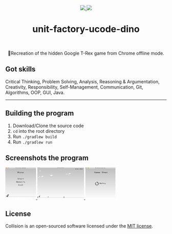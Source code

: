 <p align="center">
    <a href="https://unitfactory.net/en/" target="_blank">
        <img src="https://github.com/viacheslavpleshkov/unit-factory-ucode/blob/master/.git_images/unit_logo.png?raw=true" height="100px">
    </a>
    <a href="https://ucode.world/en/" target="_blank">
        <img src="https://github.com/viacheslavpleshkov/unit-factory-ucode/blob/master/.git_images/ucode_logo.png?raw=true" height="100px">
    </a>
    <h1 align="center">unit-factory-ucode-dino</h1>
    <br>
<p align="center">🦖Recreation of the hidden Google T-Rex game from Chrome offline mode.</p>

## Got skills

Critical Thinking, Problem Solving, Analysis, Reasoning & Argumentation, Creativity, Responsibility, Self-Management, Communication, Git, Algorithms, OOP, GUI, Java.
<hr>

## Building the program

1. Download/Clone the source code
2. `cd` into the root directory
3. Run `./gradlew build`
3. Run `./gradlew run`

## Screenshots the program

<a href="https://github.com/viacheslavpleshkov/unit-factory-ucode-dino" target="_blank">
  <img src="https://github.com/viacheslavpleshkov/unit-factory-ucode-dino/blob/master/.git_images/screenshots1.png?raw=true" height="100px">
</a>
<a href="https://github.com/viacheslavpleshkov/unit-factory-ucode-dino" target="_blank">
  <img src="https://github.com/viacheslavpleshkov/unit-factory-ucode-dino/blob/master/.git_images/screenshots2.png?raw=true" height="100px">
</a>
<a href="https://github.com/viacheslavpleshkov/unit-factory-ucode-dino" target="_blank">
  <img src="https://github.com/viacheslavpleshkov/unit-factory-ucode-dino/blob/master/.git_images/screenshots3.png?raw=true" height="100px">
</a>


## License

Collision is an open-sourced software licensed under the [MIT license](LICENSE.md).
